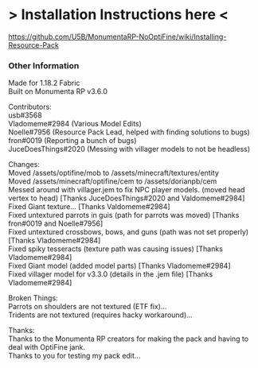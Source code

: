 # > Installation Instructions here <  
https://github.com/U5B/MonumentaRP-NoOptiFine/wiki/Installing-Resource-Pack  

### Other Information  
Made for 1.18.2 Fabric  
Built on Monumenta RP v3.6.0  
  
Contributors:  
usb#3568  
Vladomeme#2984 (Various Model Edits)  
Noelle#7956 (Resource Pack Lead, helped with finding solutions to bugs)  
fron#0019 (Reporting a bunch of bugs)  
JuceDoesThings#2020 (Messing with villager models to not be headless)  
  
Changes:  
Moved /assets/optifine/mob to /assets/minecraft/textures/entity  
Moved /assets/minecraft/optifine/cem to /assets/dorianpb/cem  
Messed around with villager.jem to fix NPC player models. (moved head vertex to head) [Thanks JuceDoesThings#2020 and Valdomeme#2984]  
Fixed Giant texture... [Thanks Valdomeme#2984]  
Fixed untextured parrots in guis (path for parrots was moved) [Thanks fron#0019 and Noelle#7956]  
Fixed untextured crossbows, bows, and guns (path was not set properly) [Thanks Vladomeme#2984]  
Fixed spiky tesseracts (texture path was causing issues) [Thanks Vladomeme#2984]  
Fixed Giant model (added model parts) [Thanks Vladomeme#2984]  
Fixed villager model for v3.3.0 (details in the .jem file) [Thanks Vladomeme#2984]  

Broken Things:  
Parrots on shoulders are not textured (ETF fix)...  
Tridents are not textured (requires hacky workaround)...  
  
Thanks:  
Thanks to the Monumenta RP creators for making the pack and having to deal with OptiFine jank.  
Thanks to you for testing my pack edit...  
